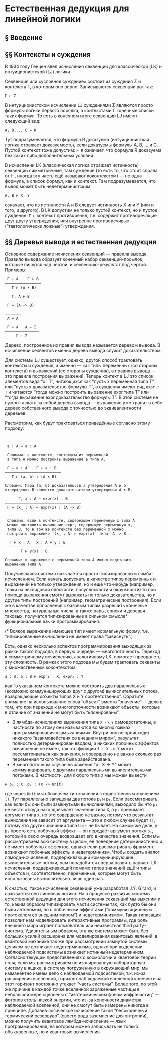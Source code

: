 Естественная дедукция для линейной логики
=========================================

§ Введение
----------------------

§§ Контексты и суждения
-----------------------

В 1934 году Генцен ввёл исчисления секвенций для классической (LK) и интуиционистской (LJ) логики.

Секвенция или «условное суждение» состоит из суждения Σ и контекста Г, в котором оно верно. Записываются секвенции вот так:
```
Г ⊢ Σ
```

В интуиционистском исчислении LJ суждениями Σ являются просто формулы логики первого порядка, а контекстами Г конечные списки таких формул. То есть в конечном итоге секвенции LJ имеют следующий вид:
```
A, B,.., C ⊢ R
```
Тут подразумевается, что формула R доказуема (интуиционисткая логика отражает доказуемость), если доказуемы формулы A, B, ... и C. Пустой контекст тоже допустим: `⊢ R` означает, что формула R доказуема без каких либо дополнительных условий.

В исчислении LK (классическая логика отражает истинность) cеквенции симметричные, там суждение (то есть то, что стоит справа от ⊢, иногда эту часть ещё называют коконтекстом) — не одна формула, а список формул, как и контекст. Там подразумевается, что вывод может быть недетерминистским:
```
A, B ⊢ X, Y 
```
означает, что из истинности A и B следует истинность X или Y (или и того, и другого). В LK допустим не только пустой контекст, но и пустое суждение: `Г ⊢` контекст противоречив, т.е. содержит противоречащие друг другу утверждения, или внутренне противоречивые (“тавтологически ложные”) утверждения.

§§ Деревья вывода и естественная дедукция
-----------------------------------------

Основное содержание исчисления секвенций — правила вывода. Правило вывода образует конечный набор секвенций-посылок, которые пишутся над чертой, и секвенцию-результат под чертой. Примеры:

```
 Г ⊢ A    Г ⊢ B
————————————————
   Г ⊢ (A ∧ B)

   Γ, A ⊢ B
——————————————
 Γ ⊢ (А -> B)
 
———————
 A ⊢ A
 
 Г ⊢ A   A ⊢ Σ
———————————————
     Г ⊢ Σ
```

Дерево, построенное из правил вывода называется деревом вывода. В исчислении секвентов именно дерево вывода служит доказательством.

Для системы LJ существует, однако, другой способ трактовать контексты и суждения, а именно — как типы переменных (со стороны контекста) и выражений (со стороны суждения), а правила вывода — это правила построения выражений. Теперь контект в LJ это список элементов вида “x : T”, читающихся как “пусть x переменная типа T” или “пусть x доказательство формулы T”, а суждения имеют вид `expr : T` и читаются ”тогда можно построить выражение expr типа T” или “тогда выражение expr доказательство формулы T”. В этой системе не нужно таскать за собой дерева вывода — выражение уже хранит в себе дерево собственного вывода с точностью до эквивалентности деревьев.

Рассмотрим, как будут трактоваться приведённые согласно этому подходу:
```

———————————————
 a : A ⊢ a : A
 
 Словами: в контексте, состоящем из переменной
 a типа A можно построить выражение a типа A.

 Г ⊢ a : A    Г ⊢ a : B
—————————————————————————
   Г ⊢ (a, b) : (A ∧ B)

Словами: Пара (a, b) доказательств a утверждения A и b
утверждения B является доказательством утверждения A ∧ B.

      Γ, x : A ⊢ expr(x) : B
——————————————————————————————————
 Γ ⊢ (x̲ : A) ↦ expr(x) : (А -> B)
 
 
 Словами: если в контексте, содержащем переменную x типа A
 можно построить выражение expr, содержащее переменную x,
 типа B, то в том же контексте без переменной x можно
 построить выражение `(x̲ : A) ↦ expr(x)` типа `A -> B`.
 
  Г ⊢ x : A   x : A ⊢ y : B
————————————————————————————
       Г ⊢ y(x) : B
       
Словами: в выражение с переменной типа A можно подставить
выражение типа A.
```

Получившаяся система называется просто-типизированным лямба-исчислением. Если начать допускать в качестве типов переменных и выражений не только утверждения, но и ещё что-нибудь (например, точки на эвклидовой плоскости, полуплоскости и окружности) то при помощи выражения смогут выражать не только доказательства, но и другие типы построений (например, геометрические построения). Если же в качестве дополнения к базовым типам разрешить конечные множества, натуральные числа, а также пары, списки и деревья таковых, получатся типизированные в сильном смысле* функциональные языки программирования.

(* Всякое выражение имеющее тип имеет нормальную форму, т.е. типизированные вычисления не имеют права “зависнуть”.)

Есть, однако несколько аспектов программирования выходящих за рамки такого подхода, в первую очередь — многопоточность. Переход к симметричному исчислению, аналогичному LK, помогает преодолеть эту сложность. В рамках этого подхода мы будем трактовать секвенты с множественным коконтекстом
```
a : A, b : B ⊢ expr₁ : X, expr₂ : Y 
```
как “в указанном контексте можно построить два параллельных (возможно коммуницирующих друг с другом) вычислительных потока, возвращающие объекты типов X и Y соответственно”. Обратите внимание на использование слова “объект” вместо “значение” — дело в том, что при переходе к многопоточности возникают объекты, которые в отличие от значений не могут быть “клонированы”:
- В лямбда-исчислениях выражения типа `X -> Y` самодостаточны, в частности по этому они называются во многих языках программирования «замыканиями». Внутри них не происходит никакого “взаимодействия со внешним миром”, результат полностью детерминирован вводом, и никаких побочных эффектов вычисление не имеет, так что функции `f : X -> Y` могут рассматриваться как значения, и совершенно не важно сколько раз переменная такого типа была задействована.
- В многопоточном случае выражение “p : X -> Y” может коммуницировать с другими параллельными вычислительными потоками. В частности, для любого типа `X` мы можем вывести
```
⊢ p₁ : X, p₂ : (X -> Unit)
```
где через `Unit` мы обозначем тип значений с единственным значением `()`. Тут параллельно запущены два потока p₁ и p₂. Если рассматривать, как если бы они были замкнутыми вычислениями, выходило бы что `p₁` не весть откуда наколдовывает значение типа `X`, а `p₂` принимает аргумент типа `X`, но это совершенно не важно, потому что результат вычисления не зависит от аргумента — это в любом случае будет `()`, потому что других значений типа `Unit` не бывает. На самом же деле, у `p₂` просто есть побочный эффект — он передаёт аргумент потоку `p₁`, который в свою очередь возвращает его в качестве значения. Если мы рассматриваем всю систему в целом, её поведение детерминистично и не имеет побочных эффектов, однако если рассматривать фрагмент, возникают побочные эффекты и недетерминизм. Чтобы создать аналог лямбда-исчисления, поддерживающий коммуницирующие вычислительные потоки, нам понадобится сперва развить вариант LK исчисления, поддерживающий помимо типов значений ещё и типы объектов и, соответственно, переменные, которые могут быть использованы вычислительно лишь один раз.

К счастью, такое исчисление секвенций уже разработал J.Y. Girard, и называется оно линейная логика. На в процессе развития системы естественной дедукции для этого исчисления секвенций мы выясним и то, каким образом типизировать части системы так, как будто бы они были автономны, но с побочными эффектами (“коммуникационным протоколом со внешним миром”) и недетерминизмом. Такая типизация позволит нам моделировать интерактивные программы, где роль внешнего мира играет пользователь или неизвестная third party-система. Удивительным образом, эта же система может быть без больших усилий расширена для моделирования квантовых явлений: в квантовой механике так же при рассмотрении замнутой системы целиком не возникает недетерминизма, однако при выделении наблюдаемой подсистемы возникает истинный недетерминизм. Согласно текущим представлениях о космологии и квантовой теории поля, если мы рассматриваем не изолированную лабораторную систему в ящике, а систему погруженную в окружающий мир, мы имманентно имеем дело с наблюдаемой подсистемой, т.к. из-за расширения вселенной, горизонт наблюдаемой вселенной конечен и за этот горизонт постоянно утекает “часть системы”. Более того, по этой же причине в каждой точке вселенной заряженные частицы в небольшой мере сцеплены с “изотермическим фоном инфрачастиц” — фотонов столь низкой энергии, что из-за конечности диаметра наблюдаемой вселенной, они не смогут быть измерены никогда в принципе. Добавив логическое исчисление такой “бесоконечный термический резервуар” (своего рода заземление для энтропии), можно получить квантовое лямбда-исчисление — язык программирования, на котором можно записывать не только обыкновенные, но и квантовые вычисления.
